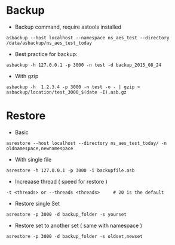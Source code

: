 
# Backup
- Backup command, require astools installed

```
asbackup --host localhost --namespace ns_aes_test --directory /data/asbackup/ns_aes_test_today
```

- Best practice for backup:

```
asbackup -h 127.0.0.1 -p 3000 -n test -d backup_2015_08_24
```
- With gzip
```
asbackup -h  1.2.3.4 -p 3000 -n test -o - | gzip > asbackup/location/test_3000_$(date -I).asb.gz
```

# Restore
- Basic
```
asrestore --host localhost --directory ns_aes_test_today/ -n oldnamespace,newnamespace
```

- With single file

```
asrestore -h 127.0.0.1 -p 3000 -i backupfile.asb
```

- Increaase thread ( speed for restore )
```
-t <threads> or --threads <threads>     # 20 is the default
```
- Restore single Set
```
asrestore -p 3000 -d backup_folder -s yourset
```
- Restore set to another set ( same with namespace )
```
asrestore -p 3000 -d backup_folder -s oldset,newset
```

